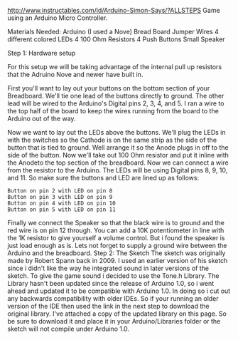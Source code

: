 http://www.instructables.com/id/Arduino-Simon-Says/?ALLSTEPS
Game using an Arduino Micro Controller. 

Materials Needed:
    Arduino (I used a Nove)
    Bread Board
    Jumper Wires
    4 different colored LEDs
    4 100 Ohm Resistors
    4 Push Buttons
    Small Speaker

Step 1: Hardware setup

For this setup we will be taking advantage of the internal pull up resistors that the Adruino Nove and newer have built in.

First you'll want to lay out your buttons on the bottom section of your Breadboard. We'll tie one lead of the buttons directly to ground. 
The other lead will be wired to the Arduino's Digital pins 2, 3, 4, and 5. 
I ran a wire to the top half of the board to keep the wires running from the board to the Arduino out of the way. 

Now we want to lay out the LEDs above the buttons. 
We'll plug the LEDs in with the switches so the Cathode is on the same strip as the side of the button that is tied to ground. 
Well arrange it so the Anode plugs in off to the side of the button. 
Now we'll take out 100 Ohm resistor and put it inline with the Anodeto the top section of the breadboard. 
Now we can connect a wire from the resistor to the Arduino.  The LEDs will be using Digital pins 8, 9, 10, and 11. 
So make sure the buttons and LED are lined up as follows:

    Button on pin 2 with LED on pin 8
    Button on pin 3 with LED on pin 9
    Button on pin 4 with LED on pin 10
    Button on pin 5 with LED on pin 11

Finally we connect the Speaker so that the black wire is to ground and the red wire is on pin 12 through. 
You can add a 10K potentiometer in line with the 1K resistor to give yourself a volume control. 
But i found the speaker is just load enough as is. Lets not forget to supply a ground wire between the Arduino and the breadboard. 
Step 2: The Sketch
The sketch was originally made by Robert Spann back in 2009. 
I used an earlier version of his sketch since i didn't like the way he integrated sound in later versions of the sketch. 
To give the game sound i decided to use the Tone.h Library. 
The Library hasn't been updated since the release of Arduino 1.0, so i went ahead and updated it to be compatible with Arduino 1.0. 
In doing so i cut out any backwards compatibility with older IDEs. 
So if your running an older version of the IDE then used the link in the next step to download the original library. 
I've attached a copy of the updated library on this page. 
So be sure to download it and place it in your Arduino/Libraries folder or the sketch will not compile under Arduino 1.0.